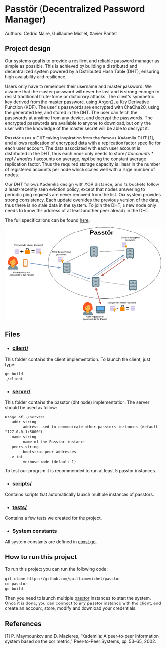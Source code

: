 # Passtör (Decentralized Password Manager)

Authors: Cedric Maire, Guillaume Michel, Xavier Pantet

## Project design

Our systems goal is to provide a resilient and reliable password manager as simple as possible. This is achieved by building a distributed and decentralized system powered by a Distributed Hash Table (DHT), ensuring high avaiability and resilience.

Users only have to remember their username and master password. We assume that the master password will never be lost and is strong enough to resist traditional brute-force or dictionary attacks. The client's symmetric key derived from the master password, using Argon2, a Key Derivative Function (KDF). The user's passwords are encrypted with ChaCha20, using the generated key, and stored in the DHT. The user can fetch the passwords at anytime from any device, and decrypt the passwords. The encrypted passwords are available to anyone to download, but only the user with the knowledge of the master secret will be able to decrypt it.

Passtör uses a DHT taking inspiration from the famous Kademlia DHT [1], and allows replication of encrypted data with a replication factor specific for each user account. The data associated with each user account is distributed in the DHT, thus each node only needs to store *( #accounts \* repl / #nodes )* accounts on average, *repl* being the constant average replication factor. Thus the required storage capacity is linear in the number of registered accounts per node which scales well with a large number of nodes.

Our DHT follows Kademlia design with XOR distance, and its buckets follow a least-recently seen eviction policy, except that nodes answering to periodic ping requests are never removed from the list. Our system provides strong consistency. Each update overrides the previous version of the data, thus there is no stale data in the system. To join the DHT, a new node only needs to know the address of at least another peer already in the DHT.

The full specifications can be found [here](resources/specifications.pdf).


![alt text](resources/passtor.png "Passtör architecture")

## Files

- ### [client/](client)

This folder contains the client implementation. To launch the client, just type:
```
go build
./client
````

- ### [server/](server)

This folder contains the passtor (dht node) implementation. The server should be used as follow:

```
Usage of ./server:
  -addr string
    	address used to communicate other passtors instances (default "127.0.0.1:5000")
  -name string
    	name of the Passtor instance
  -peers string
    	bootstrap peer addresses
  -v int
    	verbose mode (default 1)
```

To test our program it is recommended to run at least 5 passtor instances.

- ### [scripts/](scripts)

Contains scripts that automatically launch multiple instances of passtors.

- ### [tests/](tests)

Contains a few tests we created for the project.

- ### System constants

All system constants are defined in [const.go](const.go).

## How to run this project

To run this project you can run the following code:

```
git clone https://github.com/guillaumemichel/passtor
cd passtor
go build
```

Then you need to launch multiple [passtor](server/server.go) instances to start the system. Once it is done, you can connect to any passtor instance with the [client](client/client.go), and create an account, store, modify and download your credentials.

## References
[1] P. Maymounkov and D. Mazieres, “Kademlia: A peer-to-peer information system based on the xor metric,” Peer-to-Peer Systems, pp. 53–65, 2002.